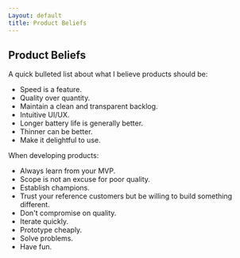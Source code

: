 ```yaml
---
Layout: default
title: Product Beliefs
---
```


## Product Beliefs

A quick bulleted list about what I believe products should be:

* Speed is a feature.
* Quality over quantity.
* Maintain a clean and transparent backlog.
* Intuitive UI/UX.
* Longer battery life is generally better.
* Thinner can be better.
* Make it delightful to use.

When developing products: 

* Always learn from your MVP.
* Scope is not an excuse for poor quality.
* Establish champions.
* Trust your reference customers but be willing to build something different.
* Don't compromise on quality.
* Iterate quickly. 
* Prototype cheaply.
* Solve problems.
* Have fun.
